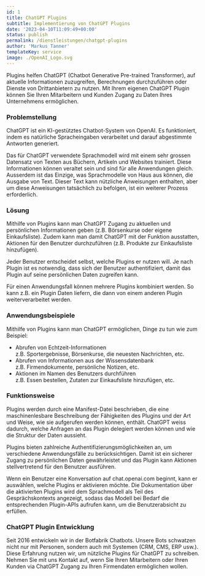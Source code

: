 ```yaml
---
id: 1
title: ChatGPT Plugins
subtitle: Implementierung von ChatGPT Plugins
date: '2023-04-10T11:09:49+00:00'
status: publish
permalink: /dienstleistungen/chatgpt-plugins
author: 'Markus Tanner'
templateKey: service
image: ./OpenAI_Logo.svg
---
```


Plugins helfen ChatGPT (Chatbot Generative Pre-trained Transformer), auf aktuelle Informationen zuzugreifen, Berechnungen durchzuführen oder Dienste von Drittanbietern zu nutzen. Mit Ihrem eigenen ChatGPT Plugin können Sie Ihren Mitarbeitern und Kunden Zugang zu Daten Ihres Unternehmens ermöglichen.

### Problemstellung

ChatGPT ist ein KI-gestütztes Chatbot-System von OpenAI. Es funktioniert, indem es natürliche Spracheingaben verarbeitet und darauf abgestimmte Antworten generiert.

Das für ChatGPT verwendete Sprachmodell wird mit einem sehr grossen Datensatz von Texten aus Büchern, Artikeln und Websites trainiert. Diese Informationen können veraltet sein und sind für alle Anwendungen gleich. Ausserdem ist das Einzige, was Sprachmodelle von Haus aus können, die Ausgabe von Text. Dieser Text kann nützliche Anweisungen enthalten, aber um diese Anweisungen tatsächlich zu befolgen, ist ein weiterer Prozess erforderlich.

### Lösung

Mithilfe von Plugins kann man ChatGPT Zugang zu aktuellen und persönlichen Informationen geben (z.B. Börsenkurse oder eigene Einkaufsliste). Zudem kann man damit ChatGPT mit der Funktion ausstatten, Aktionen für den Benutzer durchzuführen (z.B. Produkte zur Einkaufsliste hinzufügen).

Jeder Benutzer entscheidet selbst, welche Plugins er nutzen will. Je nach Plugin ist es notwendig, dass sich der Benutzer authentifiziert, damit das Plugin auf seine persönlichen Daten zugreifen kann.

Für einen Anwendungsfall können mehrere Plugins kombiniert werden. So kann z.B. ein Plugin Daten liefern, die dann von einem anderen Plugin weiterverarbeitet werden.

### Anwendungsbeispiele

Mithilfe von Plugins kann man ChatGPT ermöglichen, Dinge zu tun wie zum Beispiel:

- Abrufen von Echtzeit-Informationen<br/>
  z.B. Sportergebnisse, Börsenkurse, die neuesten Nachrichten, etc.
- Abrufen von Informationen aus der Wissensdatenbank<br/>
  z.B. Firmendokumente, persönliche Notizen, etc.
- Aktionen im Namen des Benutzers durchführen<br/>
  z.B. Essen bestellen, Zutaten zur Einkaufsliste hinzufügen, etc.

### Funktionsweise

Plugins werden durch eine Manifest-Datei beschrieben, die eine maschinenlesbare Beschreibung der Fähigkeiten des Plugins und der Art und Weise, wie sie aufgerufen werden können, enthält. ChatGPT weiss dadurch, welche Anfragen an das Plugin delegiert werden können und wie die Struktur der Daten aussieht.

Plugins bieten zahlreiche Authentifizierungsmöglichkeiten an, um verschiedene Anwendungsfälle zu berücksichtigen. Damit ist ein sicherer Zugang zu persönlichen Daten gewährleistet und das Plugin kann Aktionen stellvertretend für den Benutzer ausführen.

Wenn ein Benutzer eine Konversation auf chat.openai.com beginnt, kann er auswählen, welche Plugins er aktivieren möchte. Die Dokumentation über die aktivierten Plugins wird dem Sprachmodell als Teil des Gesprächskontexts angezeigt, sodass das Modell bei Bedarf die entsprechenden Plugin-APIs aufrufen kann, um die Benutzerabsicht zu erfüllen.

### ChatGPT Plugin Entwicklung

Seit 2016 entwickeln wir in der Botfabrik Chatbots. Unsere Bots schwatzen nicht nur mit Personen, sondern auch mit Systemen (CRM, CMS, ERP usw.). Diese Erfahrung nutzen wir, um nützliche Plugins für ChatGPT zu schreiben. Nehmen Sie mit uns Kontakt auf, wenn Sie Ihren Mitarbeitern oder Ihren Kunden via ChatGPT Zugang zu Ihren Firmendaten ermöglichen wollen.
